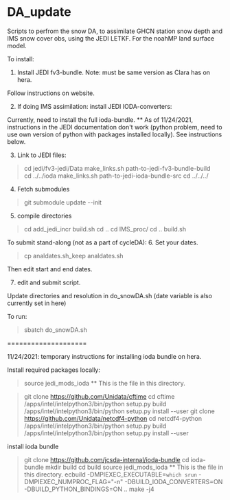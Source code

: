 # DA_update
Scripts to perfrom the snow DA, to assimilate GHCN station snow depth and IMS snow cover obs, using the JEDI LETKF.
For the noahMP land surface model.

To install: 

1. Install JEDI fv3-bundle. Note: must be same version as Clara has on hera. 

Follow instructions on website. 

2. If doing IMS assimilation: install JEDI IODA-converters: 

Currently, need to install the full ioda-bundle.
** As of 11/24/2021, instructions in the JEDI documentation don't work (python problem, need to use own version of python with packages installed locally). See instructions below.

3. Link to JEDI files: 

>cd jedi/fv3-jedi/Data 
>make_links.sh path-to-jedi-fv3-bundle-build  
>cd ../../ioda
>make_links.sh path-to-jedi-ioda-bundle-src
>cd ../../../

4. Fetch submodules

>git submodule update --init

5. compile directories

>cd add_jedi_incr
>build.sh 
>cd .. 
>cd IMS_proc/
>cd .. 
>build.sh 

To submit stand-along (not as a part of cycleDA):
6. Set your dates.
>cp analdates.sh_keep analdates.sh 

Then edit start and end dates.

7.  edit and submit script.

Update directories and resolution in do_snowDA.sh (date variable is also currently set in here)

To run: 
>sbatch do_snowDA.sh

====================

11/24/2021: temporary instructions for installing ioda bundle on hera.

Install required packages locally: 
>source jedi_mods_ioda  ** This is the file in this directory.

>git clone  https://github.com/Unidata/cftime
>cd cftime
>/apps/intel/intelpython3/bin/python setup.py build
>/apps/intel/intelpython3/bin/python setup.py install --user
>git clone https://github.com/Unidata/netcdf4-python
>cd netcdf4-python
>/apps/intel/intelpython3/bin/python setup.py build
>/apps/intel/intelpython3/bin/python setup.py install --user

install ioda bundle  
>git clone https://github.com/jcsda-internal/ioda-bundle
>cd ioda-bundle
>mkdir build
>cd build
>source jedi_mods_ioda  ** This is the file in this directory.
ecbuild -DMPIEXEC_EXECUTABLE=`which srun` -DMPIEXEC_NUMPROC_FLAG="-n" -DBUILD_IODA_CONVERTERS=ON -DBUILD_PYTHON_BINDINGS=ON ..
>make -j4

